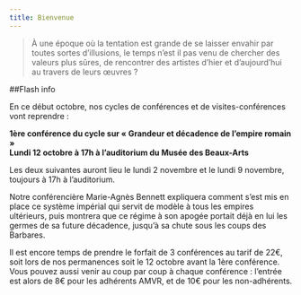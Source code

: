 ```yaml
---
title: Bienvenue
---
```


> À une époque où la tentation est grande de se laisser envahir par toutes sortes d’illusions, le temps n’est il pas venu de chercher des valeurs plus sûres, de rencontrer des artistes d’hier et d’aujourd’hui au travers de leurs œuvres ?

##Flash info

En ce début octobre, nos cycles de conférences et de visites-conférences vont reprendre :

**1ère conférence du cycle sur « Grandeur et décadence de l’empire romain »  
Lundi 12 octobre à 17h à l’auditorium du Musée des Beaux-Arts**

Les deux suivantes auront lieu le lundi 2 novembre et le lundi 9 novembre, toujours à 17h à l’auditorium. 

Notre conférencière Marie-Agnès Bennett expliquera comment s’est mis en place ce système impérial qui servit de modèle à tous les empires ultérieurs, puis montrera que ce régime à son apogée portait déjà en lui les germes de sa future décadence, jusqu’à sa chute sous les coups des Barbares.

Il est encore temps de prendre le forfait de 3 conférences au tarif de 22€, soit lors de nos permanences soit le 12 octobre avant la 1ère conférence.  
Vous pouvez aussi venir au coup par coup à chaque conférence : l’entrée est alors de 8€ pour les adhérents AMVR, et de 10€ pour les non-adhérents.
